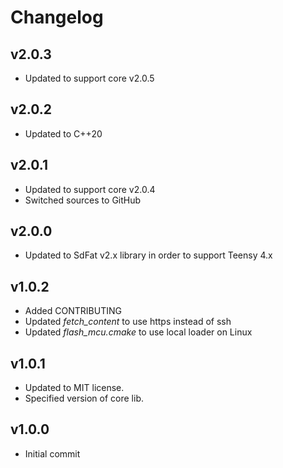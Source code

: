 # Changelog

## v2.0.3
- Updated to support core v2.0.5

## v2.0.2
- Updated to C++20

## v2.0.1
- Updated to support core v2.0.4
- Switched sources to GitHub

## v2.0.0
- Updated to SdFat v2.x library in order to support Teensy 4.x

## v1.0.2
- Added CONTRIBUTING
- Updated *fetch_content* to use https instead of ssh
- Updated *flash_mcu.cmake* to use local loader on Linux

## v1.0.1
- Updated to MIT license.
- Specified version of core lib.

## v1.0.0
- Initial commit